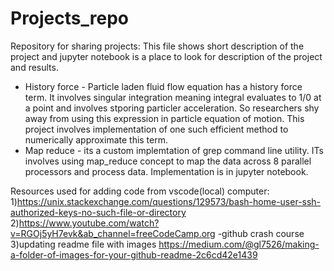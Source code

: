 # Projects_repo
 Repository for sharing projects:
 This file shows short description of the project and jupyter notebook is a place to look for description of the project and results.
 
* History force - Particle laden fluid flow equation has a history force term. It involves singular integration meaning integral evaluates to 1/0 at a point and involves stporing particler acceleration. So researchers shy away from using this expression in particle equation of motion. This project involves implementation of one such efficient method to numerically approximate this term.
* Map reduce - its a custom implemtation of grep command line utility. ITs involves using map_reduce concept to map the data across 8 parallel processors and process data. Implementation is in jupyter notebook.

 
 
 
 
 Resources used for adding code from vscode(local) computer:
 1)https://unix.stackexchange.com/questions/129573/bash-home-user-ssh-authorized-keys-no-such-file-or-directory
 2)https://www.youtube.com/watch?v=RGOj5yH7evk&ab_channel=freeCodeCamp.org -github crash course
 3)updating readme file with images https://medium.com/@gl7526/making-a-folder-of-images-for-your-github-readme-2c6cd42e1439 
